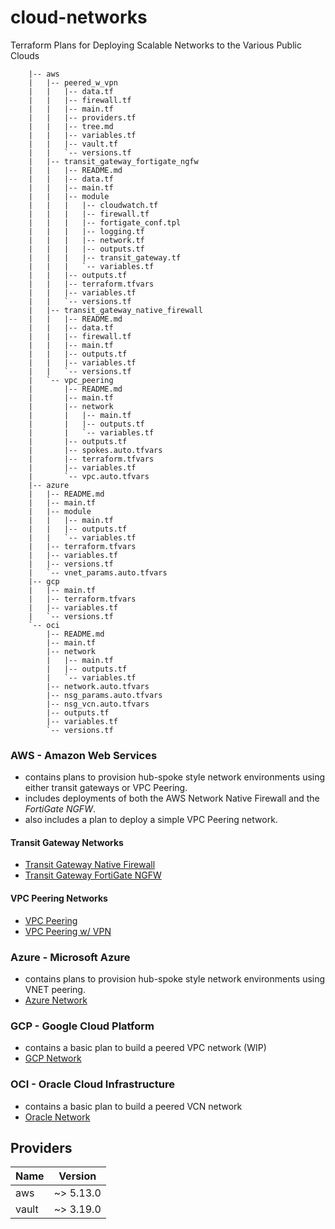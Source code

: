 # cloud-networks

Terraform Plans for Deploying Scalable Networks to the Various Public Clouds

```tree
	|-- aws
	|   |-- peered_w_vpn
	|   |   |-- data.tf
	|   |   |-- firewall.tf
	|   |   |-- main.tf
	|   |   |-- providers.tf
	|   |   |-- tree.md
	|   |   |-- variables.tf
	|   |   |-- vault.tf
	|   |   `-- versions.tf
	|   |-- transit_gateway_fortigate_ngfw
	|   |   |-- README.md
	|   |   |-- data.tf
	|   |   |-- main.tf
	|   |   |-- module
	|   |   |   |-- cloudwatch.tf
	|   |   |   |-- firewall.tf
	|   |   |   |-- fortigate_conf.tpl
	|   |   |   |-- logging.tf
	|   |   |   |-- network.tf
	|   |   |   |-- outputs.tf
	|   |   |   |-- transit_gateway.tf
	|   |   |   `-- variables.tf
	|   |   |-- outputs.tf
	|   |   |-- terraform.tfvars
	|   |   |-- variables.tf
	|   |   `-- versions.tf
	|   |-- transit_gateway_native_firewall
	|   |   |-- README.md
	|   |   |-- data.tf
	|   |   |-- firewall.tf
	|   |   |-- main.tf
	|   |   |-- outputs.tf
	|   |   |-- variables.tf
	|   |   `-- versions.tf
	|   `-- vpc_peering
	|       |-- README.md
	|       |-- main.tf
	|       |-- network
	|       |   |-- main.tf
	|       |   |-- outputs.tf
	|       |   `-- variables.tf
	|       |-- outputs.tf
	|       |-- spokes.auto.tfvars
	|       |-- terraform.tfvars
	|       |-- variables.tf
	|       `-- vpc.auto.tfvars
	|-- azure
	|   |-- README.md
	|   |-- main.tf
	|   |-- module
	|   |   |-- main.tf
	|   |   |-- outputs.tf
	|   |   `-- variables.tf
	|   |-- terraform.tfvars
	|   |-- variables.tf
	|   |-- versions.tf
	|   `-- vnet_params.auto.tfvars
	|-- gcp
	|   |-- main.tf
	|   |-- terraform.tfvars
	|   |-- variables.tf
	|   `-- versions.tf
	`-- oci
	    |-- README.md
	    |-- main.tf
	    |-- network
	    |   |-- main.tf
	    |   |-- outputs.tf
	    |   `-- variables.tf
	    |-- network.auto.tfvars
	    |-- nsg_params.auto.tfvars
	    |-- nsg_vcn.auto.tfvars
	    |-- outputs.tf
	    |-- variables.tf
	    `-- versions.tf
```

### AWS - Amazon Web Services

- contains plans to provision hub-spoke style network environments using either transit gateways or VPC Peering.
- includes deployments of both the AWS Network Native Firewall and the *FortiGate NGFW*.
- also includes a plan to deploy a simple VPC Peering network.

#### Transit Gateway Networks

- [Transit Gateway Native Firewall](aws/transit_gateway_native_firewall)
- [Transit Gateway FortiGate NGFW](aws/transit_gateway_fortigate_ngfw)

#### VPC Peering Networks

- [VPC Peering](aws/vpc_peering)
- [VPC Peering w/ VPN](aws/peered_w_vpn)

### Azure - Microsoft Azure

- contains plans to provision hub-spoke style network environments using VNET peering.
- [Azure Network](azure)

### GCP - Google Cloud Platform

- contains a basic plan to build a peered VPC network (WIP)
- [GCP Network](gcp)

### OCI - Oracle Cloud Infrastructure

- contains a basic plan to build a peered VCN network
- [Oracle Network](oci/network)


## Providers

| Name | Version |
|------|---------|
| aws | ~> 5.13.0 |
| vault | ~> 3.19.0 |

 